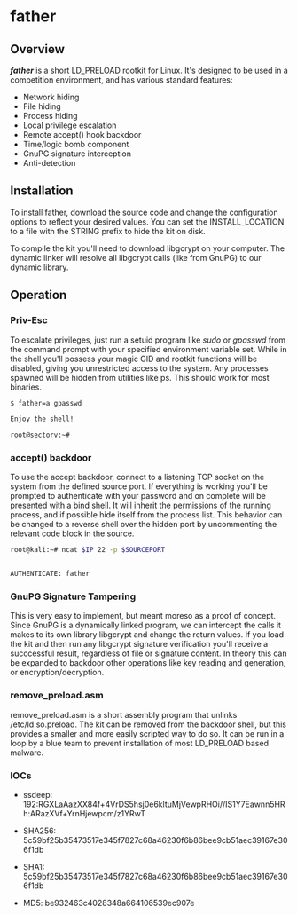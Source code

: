# father

## Overview

***father*** is a short LD_PRELOAD rootkit for Linux. It's designed to be used in a competition environment, and has various standard features:</br>

* Network hiding
* File hiding
* Process hiding
* Local privilege escalation
* Remote accept() hook backdoor
* Time/logic bomb component
* GnuPG signature interception
* Anti-detection

## Installation

To install father, download the source code and change the configuration options to reflect your desired values. You can set the INSTALL_LOCATION to a file with the STRING prefix to hide the kit on disk.

To compile the kit you'll need to download libgcrypt on your computer. The dynamic linker will resolve all libgcrypt calls (like from GnuPG) to our dynamic library.


## Operation

### Priv-Esc 

To escalate privileges, just run a setuid program like *sudo* or *gpasswd* from the command prompt with your specified environment variable set. While in the shell you'll possess your magic GID and rootkit functions will be disabled, giving you unrestricted access to the system. Any processes spawned will be hidden from utilities like ps. This should work for most binaries.

```bash
$ father=a gpasswd

Enjoy the shell!

root@sectorv:~# 
```

### accept() backdoor

To use the accept backdoor, connect to a listening TCP socket on the system from the defined source port. If everything is working you'll be prompted to authenticate with your password and on complete will be presented with a bind shell.  It will inherit the permissions of the running process, and if possible hide itself from the process list. This behavior can be changed to a reverse shell over the hidden port by uncommenting the relevant code block in the source.

```bash
root@kali:~# ncat $IP 22 -p $SOURCEPORT 


AUTHENTICATE: father

```

### GnuPG Signature Tampering

This is very easy to implement, but meant moreso as a proof of concept. Since GnuPG is a dynamically linked program, we can intercept the calls it makes to its own library libgcrypt and change the return values. If you load the kit and then run any libgcrypt signature verification you'll receive a succcessful result, regardless of file or signature content. In theory this can be expanded to backdoor other operations like key reading and generation, or encryption/decryption.


### remove_preload.asm

remove_preload.asm is a short assembly program that unlinks /etc/ld.so.preload. The kit can be removed from the backdoor shell, but this provides a smaller and more easily scripted way to do so. It can be run in a loop by a blue team to prevent installation of most LD_PRELOAD based malware.

### IOCs

* ssdeep: 192:RGXLaAazXX84f+4VrDS5hsj0e6kltuMjVewpRHOi//IS1Y7Eawnn5HRh:ARazXVf+YrnHjewpcm/z1YRwT

* SHA256: 5c59bf25b35473517e345f7827c68a46230f6b86bee9cb51aec39167e306f1db

* SHA1: 5c59bf25b35473517e345f7827c68a46230f6b86bee9cb51aec39167e306f1db

* MD5: be932463c4028348a664106539ec907e
